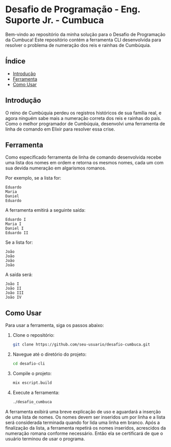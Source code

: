 # Desafio de Programação - Eng. Suporte Jr. - Cumbuca

Bem-vindo ao repositório da minha solução para o Desafio de Programação da Cumbuca! Este repositório contém a ferramenta CLI desenvolvida para resolver o problema de numeração dos reis e rainhas de Cumbúquia.

## Índice

- [Introdução](#introdução)
- [Ferramenta](#ferramenta)
- [Como Usar](#como-usar)

## Introdução

O reino de Cumbúquia perdeu os registros históricos de sua família real, e agora ninguém sabe mais a numeração correta dos reis e rainhas do país. Como o melhor programador de Cumbúquia, desenvolvi uma ferramenta de linha de comando em Elixir para resolver essa crise.

## Ferramenta

Como especificado ferramenta de linha de comando desenvolvida recebe uma lista dos nomes em ordem e retorna os mesmos nomes, cada um com sua devida numeração em algarismos romanos.

Por exemplo, se a lista for:

```
Eduardo
Maria
Daniel
Eduardo
```

A ferramenta emitirá a seguinte saída:

```
Eduardo I
Maria I
Daniel I
Eduardo II
```

Se a lista for:

```
João
João
João
João
```

A saída será:

```
João I
João II
João III
João IV
```

## Como Usar

Para usar a ferramenta, siga os passos abaixo:

1. Clone o repositório:
   ```sh
   git clone https://github.com/seu-usuario/desafio-cumbuca.git
   ```
2. Navegue até o diretório do projeto:
   ```sh
   cd desafio-cli
   ```
3. Compile o projeto:
   ```sh
   mix escript.build
   ```
4. Execute a ferramenta:
   ```sh
   ./desafio_cumbuca
   ```

A ferramenta exibirá uma breve explicação de uso e aguardará a inserção de uma lista de nomes. Os nomes devem ser inseridos um por linha e a lista será considerada terminada quando for lida uma linha em branco. Após a finalização da lista, a ferramenta repetirá os nomes inseridos, acrescidos da numeração romana conforme necessário. Então ela se certificará de que o usuário terminou de usar o programa.

